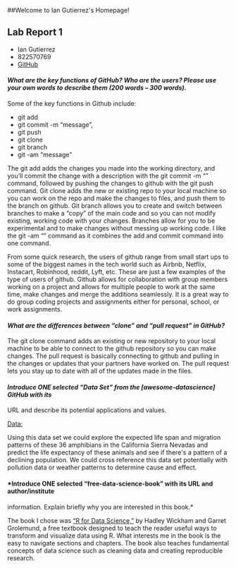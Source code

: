##Welcome to Ian Gutierrez's Homepage!

## Lab Report 1
* Ian Gutierrez 
* 822570769
* [GitHub](https://ian-gutierrez.github.io/ian-gutierrez.GitHub.io./)

#### *What are the key functions of GitHub? Who are the users? Please use your own words to describe them (200 words – 300 words).*

Some of the key functions in Github include:
* git add 
* git commit -m “message”, 
* git push 
* git clone
* git branch
* git -am “message” 

The git add adds the changes you made into the working directory, and you’ll commit the change with a description with the git commit -m “” command, followed by pushing the changes to github with the git push command. Git clone adds the new or existing repo to your local machine so you can work on the repo and make the changes to files, and push them to the branch on github. Git branch allows you to create and switch between branches to make a “copy” of the main code and so you can not modify existing, working code with your changes. 
Branches allow for you to be experimental and to make changes without messing up working code. I like the git -am “” command as it combines the add and commit command into one command. 

From some quick research, the users of github range from small start ups to some of the biggest names in the tech world such as Airbnb, Netflix, Instacart, Robinhood, reddit, Lyft, etc. These are just a few examples of the type of users of github. Github allows for collaboration with group members working on a project and allows for multiple people to work at the same time, make changes and merge the additions seamlessly. It is a great way to do group coding projects and assignments either for personal, school, or work assignments. 

#### *What are the differences between “clone” and “pull request” in GitHub?*

The git clone command adds an existing or new repository to your local machine to be able to connect to the github repository so you can make changes. The pull request is basically connecting to github and pulling in the changes or updates that your partners have worked on. The pull request lets you stay up to date with all of the updates made in the files. 

#### *Introduce ONE selected “Data Set” from the [awesome-datascience] GitHub with its*
URL and describe its potential applications and values.

[Data:](https://catalog.data.gov/dataset/distribution-maps-of-amphibians-in-the-sierra-nevada)

Using this data set we could explore the expected life span and migration patterns of these 36 amphibians in the California Sierra Nevadas and predict the life expectancy of these animals and see if there's a pattern of a declining population. We could cross reference this data set potentially with pollution data or weather patterns to determine cause and effect. 

#### *Introduce ONE selected “free-data-science-book” with its URL and author/institute
information. Explain briefly why you are interested in this book.*

The book I chose was [“R for Data Science,”](https://r4ds.had.co.nz/)  by Hadley Wickham and Garret Grolemund, a free textbook designed to teach the reader useful ways to transform and visualize data using R. What interests me in the book is the easy to navigate sections and chapters. The book also teaches fundamental concepts of data science such as cleaning data and creating reproducible research. 
